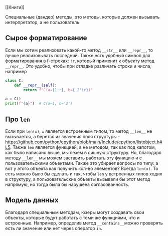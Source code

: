 [[Книги]]

Специальные (дандер) методы, это методы, которые должен вызывать интерпретатор, а не пользователь. 
## Сырое форматирование
Если мы хотим реализовать какой-то метод `__str__` или `__repr__`, то лучше реализовывать последний. Также есть удобный символ для форматирования в f-строках: `!r`, который применит к объекту метод `__repr__`. Это удобно, чтобы при отладке различать строки и числа, например
```python
class C:
    def __repr__(self):
        return f"C(a={1!r}, b={'2'!r})"

a = C()
print(f"{a}")  # C(a=1, b='2')
```
## Про `len`
Если при `len(x)`, `x` является встроенным типом, то метод `__len__` не вызывается, а берется из значения поля структуры - https://github.com/python/cpython/blob/main/Include/cpython/listobject.h#L5. 
Также `len` является функцией, а не методом, так как под капотом, как было написано выше, мы лезем в сишную структуру. Но, благодаря методу `__len__` мы можем заставить работать эту функцию и с пользовательскими объектами. Также это убирает вопросы по типу: а вот у этого объекта как получить кол-во элементов? Всегда `len(x)`. То есть можно было бы сделать и так, чтобы `len` у встроенных типов ходил в структуру, а пользовательские объекты вызывали бы этот метод напрямую, но тогда была бы нарушена согласованность.  
## Модель данных
Благодаря специальным методам, юзеры могут создавать свои объекты, которые будут работать с теми же функциями, что и встроенные. Например, определив метод `__contains__`можно проверять есть ли значение или нет через оператор `in`.  